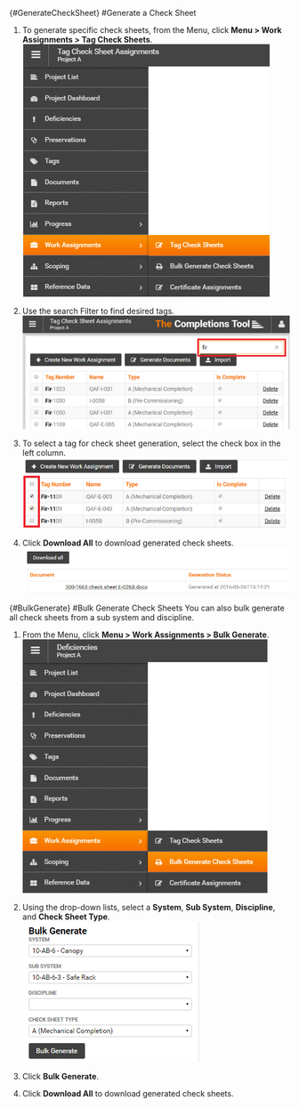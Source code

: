 {#GenerateCheckSheet}
#Generate a Check Sheet 
1. To generate specific check sheets, from the Menu, click **Menu > Work Assignments > Tag Check Sheets**.   
![Menu > Work Assignments > Tag Check Sheets](images\Mtagchecksheetassignments.PNG)  

1. Use the search Filter to find desired tags.   
![Filter Tag Check Sheet Assignments](images\tagcsassignmentsfilter.png)  
  
1. To select a tag for check sheet generation, select the check box in the left column.  
![Select Tag Check Sheet Assignments](images\tagcsassignmentsselect.png) 
 
1. Click **Download All** to download generated check sheets.  
![Download Generated Check Sheets](images\downloadgeneratedcs.png)   

{#BulkGenerate}
#Bulk Generate Check Sheets
You can also bulk generate all check sheets from a sub system and discipline.  
1. From the Menu, click **Menu > Work Assignments > Bulk Generate**.  
![Menu > Work Assignments > Bulk Generate](images\MBulkGenerateCS.PNG)   

2. Using the drop-down lists, select a **System**, **Sub System**, **Discipline**, and **Check Sheet Type**.  
    ![Bulk Generate Options](images\BulkGenerateOptions.png)  
    
1. Click **Bulk Generate**.   

1. Click **Download All** to download generated check sheets.